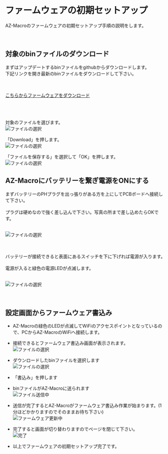 # ファームウェアの初期セットアップ
AZ-Macroのファームウェアの初期セットアップ手順の説明をします。  
  <br><br>
  
## 対象のbinファイルのダウンロード
まずはアップデートするbinファイルをgithubからダウンロードします。  
下記リンクを開き最新のbinファイルをダウンロードして下さい。  
  <br><br>

[こちらからファームウェアをダウンロード](/firmware/bin/)  
  <br><br><br>
  


対象のファイルを選びます。  
![ファイルの選択](/images/github_bin.png)  
  
  
「Download」を押します。  
![ファイルの選択](/images/github_bin_download.png)  
  
  
「ファイルを保存する」を選択して「OK」を押します。  
![ファイルの選択](/images/github_bin_download_ok.png)  
  
  
## AZ-Macroにバッテリーを繋ぎ電源をONにする
まずバッテリーのPHプラグを出っ張りがある方を上にしてPCBボードへ接続して下さい。<br><br>
プラグは硬めなので強く差し込んで下さい。写真の所まで差し込めたらOKです。<br><br>

![ファイルの選択](/images/batset.jpg)  
<br><br>

バッテリーが接続できると表面にあるスイッチを下に下げれば電源が入ります。<br><br>
電源が入ると緑色の電源LEDが点滅します。<br><br>

![ファイルの選択](/images/green_led.jpg)  
<br><br>

  
## 設定画面からファームウェア書込み

- AZ-Macroの緑色のLEDが点滅してWiFiのアクセスポイントとなっているので、PCからAZ-MacroのWiFiへ接続します。
  
  
- 接続できるとファームウェア書込み画面が表示されます。  
![ファイルの選択](/images/firm_setup.jpg)  
  
  
- ダウンロードしたbinファイルを選択します  
![ファイルの選択](/images/firm_setup_file.jpg)  
  
  
- 「書込み」を押します  
  
  
- binファイルがAZ-Macroに送られます  
![ファイル送信中](/images/firm_setup_upload.jpg)  
  
  
- 送信が完了するとAZ-Macroがファームウェア書込み作業が始まります。(1分ほどかかりますのでそのままお待ち下さい)  
![ファームウェア更新中](/images/firm_setup_write.jpg)  
  
  
- 完了すると画面が切り替わりますのでページを閉じて下さい。  
![完了](/images/firm_setup_comp.jpg)  
  
  
- 以上でファームウェアの初期セットアップ完了です。

